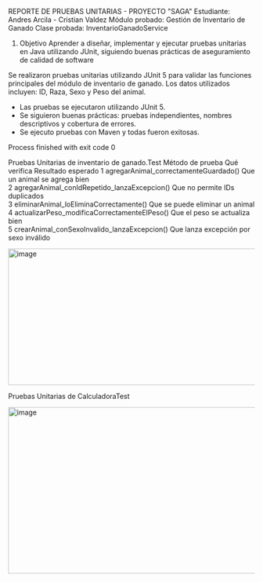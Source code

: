 REPORTE DE PRUEBAS UNITARIAS - PROYECTO "SAGA"
Estudiante: Andres Arcila - Cristian Valdez
Módulo probado: Gestión de Inventario de Ganado
Clase probada: InventarioGanadoService

1. Objetivo
Aprender a diseñar, implementar y ejecutar pruebas unitarias en Java utilizando JUnit,
siguiendo buenas prácticas de aseguramiento de calidad de software

Se realizaron pruebas unitarias utilizando JUnit 5 
para validar las funciones principales del módulo de inventario de ganado.
Los datos utilizados incluyen: ID, Raza, Sexo y Peso del animal.

- Las pruebas se ejecutaron utilizando JUnit 5.
- Se siguieron buenas prácticas: pruebas independientes, nombres descriptivos y cobertura de errores.
- Se ejecuto pruebas con Maven y todas fueron exitosas.

Process finished with exit code 0

Pruebas Unitarias de inventario de ganado.Test
Método de prueba	Qué verifica	Resultado esperado
1	agregarAnimal_correctamenteGuardado()	Que un animal se agrega bien	
2	agregarAnimal_conIdRepetido_lanzaExcepcion()	Que no permite IDs duplicados	
3	eliminarAnimal_loEliminaCorrectamente()	Que se puede eliminar un animal	
4	actualizarPeso_modificaCorrectamenteElPeso()	Que el peso se actualiza bien	
5	crearAnimal_conSexoInvalido_lanzaExcepcion()	Que lanza excepción por sexo inválido

<img width="910" height="278" alt="image" src="https://github.com/user-attachments/assets/20df8d69-3ad6-43ed-bb85-9cb88c27735a" />




Pruebas Unitarias de CalculadoraTest   

<img width="945" height="339" alt="image" src="https://github.com/user-attachments/assets/48dbf003-96de-402b-afa3-b33c27a29b26" />






